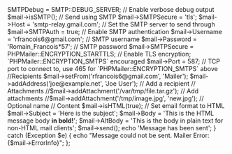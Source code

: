<?php

require 'path/to/PHPMailer/src/Exception.php';
require 'path/to/PHPMailer/src/PHPMailer.php';
require 'path/to/PHPMailer/src/SMTP.php';
require 'vendor/autoload.php';


use PHPMailer\PHPMailer\PHPMailer;
use PHPMailer\PHPMailer\Exception;
use PHPMailer\PHPMailer\SMTP;


// Instantiation and passing `true` enables exceptions
$mail = new PHPMailer(true);

try {
    //Server settings
    $mail->SMTPDebug = SMTP::DEBUG_SERVER;                      // Enable verbose debug output
    $mail->isSMTP();                                            // Send using SMTP
    $mail->SMTPSecure = 'tls';
    $mail->Host       = 'smtp-relay.gmail.com';                 // Set the SMTP server to send through
    $mail->SMTPAuth   = true;                                   // Enable SMTP authentication
    $mail->Username   = 'rfrancois6@gmail.com';                     // SMTP username
    $mail->Password   = 'Romain_Francois*57';                               // SMTP password
    $mail->SMTPSecure = PHPMailer::ENCRYPTION_STARTTLS;         // Enable TLS encryption; `PHPMailer::ENCRYPTION_SMTPS` encouraged
    $mail->Port       = 587;                                    // TCP port to connect to, use 465 for `PHPMailer::ENCRYPTION_SMTPS` above

    //Recipients
    $mail->setFrom('rfrancois6@gmail.com', 'Mailer');
    $mail->addAddress('joe@example.net', 'Joe User');     // Add a recipient

    // Attachments
    //$mail->addAttachment('/var/tmp/file.tar.gz');         // Add attachments
    //$mail->addAttachment('/tmp/image.jpg', 'new.jpg');    // Optional name

    // Content
    $mail->isHTML(true);                                  // Set email format to HTML
    $mail->Subject = 'Here is the subject';
    $mail->Body    = 'This is the HTML message body <b>in bold!</b>';
    $mail->AltBody = 'This is the body in plain text for non-HTML mail clients';

    $mail->send();
    echo 'Message has been sent';
} catch (Exception $e) {
    echo "Message could not be sent. Mailer Error: {$mail->ErrorInfo}";
};